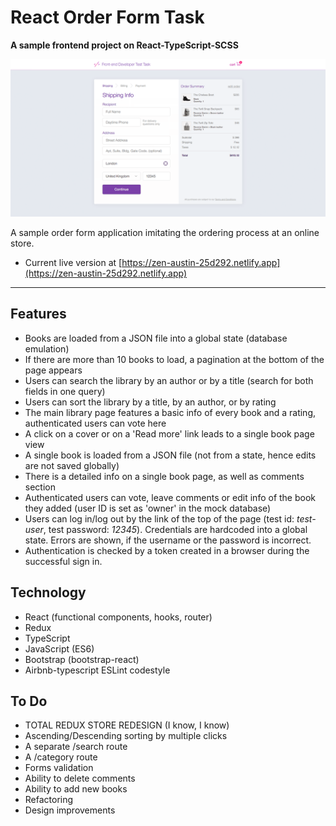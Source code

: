 # React Order Form Task
**A sample frontend project on React-TypeScript-SCSS**

![React Order Form Task](./orderform_gh.png)

A sample order form application imitating the ordering process at an online store.

* Current live version at [https://zen-austin-25d292.netlify.app](https://zen-austin-25d292.netlify.app)

---
## Features

* Books are loaded from a JSON file into a global state (database emulation)
* If there are more than 10 books to load, a pagination at the bottom of the page appears
* Users can search the library by an author or by a title (search for both fields in one query)
* Users can sort the library by a title, by an author, or by rating
* The main library page features a basic info of every book and a rating, authenticated users can vote here
* A click on a cover or on a 'Read more' link leads to a single book page view
* A single book is loaded from a JSON file (not from a state, hence edits are not saved globally)
* There is a detailed info on a single book page, as well as comments section
* Authenticated users can vote, leave comments or edit info of the book they added (user ID is set as 'owner' in the mock database)
* Users can log in/log out by the link of the top of the page (test id: *test-user*, test password: *12345*). Credentials are hardcoded into a global state. Errors are shown, if the username or the password is incorrect.
* Authentication is checked by a token created in a browser during the successful sign in.

## Technology

* React (functional components, hooks, router)
* Redux
* TypeScript
* JavaScript (ES6)
* Bootstrap (bootstrap-react)
* Airbnb-typescript ESLint codestyle

## To Do
* TOTAL REDUX STORE REDESIGN (I know, I know)
* Ascending/Descending sorting by multiple clicks
* A separate /search route
* A /category route
* Forms validation
* Ability to delete comments
* Ability to add new books
* Refactoring
* Design improvements
